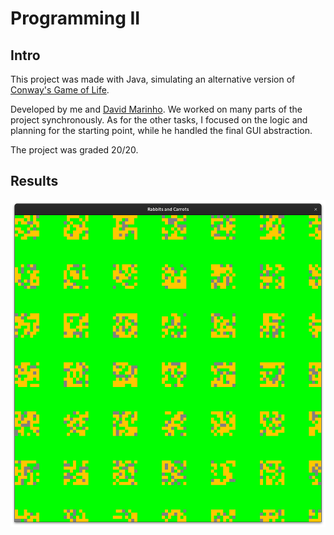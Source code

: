 # Programming II

## Intro
This project was made with Java, simulating an alternative version of <a href="https://en.wikipedia.org/wiki/Conway%27s_Game_of_Life">Conway's Game of Life</a>.

Developed by me and <a href="https://github.com/davidalmarinho">David Marinho</a>. We worked on many parts of the project synchronously.
As for the other tasks, I focused on the logic and planning for the starting point, while he handled the final GUI abstraction.

The project was graded 20/20.

## Results
![Game Life](./report/game%20life.png)
